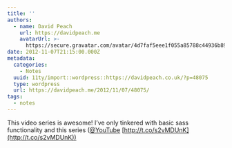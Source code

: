 ```yaml
---
title: ''
authors:
  - name: David Peach
    url: https://davidpeach.me
    avatarUrl: >-
      https://secure.gravatar.com/avatar/4d7faf5eee1f055a85788c44936b8995eaab6dfb004e7854ec747ccb272e91ee?s=96&d=mm&r=g
date: 2012-11-07T21:15:00.000Z
metadata:
  categories:
    - Notes
  uuid: 11ty/import::wordpress::https://davidpeach.co.uk/?p=48075
  type: wordpress
  url: https://davidpeach.me/2012/11/07/48075/
tags:
  - notes
---
```

This video series is awesome! I’ve only tinkered with basic sass functionality and this series ([@YouTube](https://twitter.com/YouTube) [http://t.co/s2vMDUnK](http://t.co/s2vMDUnK))